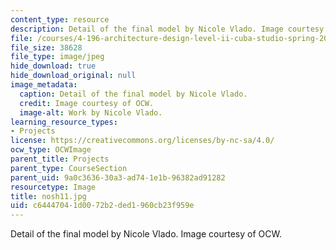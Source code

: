 ```yaml
---
content_type: resource
description: Detail of the final model by Nicole Vlado. Image courtesy of OCW.
file: /courses/4-196-architecture-design-level-ii-cuba-studio-spring-2004/c64447041d0072b2ded1960cb23f959e_nosh11.jpg
file_size: 38628
file_type: image/jpeg
hide_download: true
hide_download_original: null
image_metadata:
  caption: Detail of the final model by Nicole Vlado.
  credit: Image courtesy of OCW.
  image-alt: Work by Nicole Vlado.
learning_resource_types:
- Projects
license: https://creativecommons.org/licenses/by-nc-sa/4.0/
ocw_type: OCWImage
parent_title: Projects
parent_type: CourseSection
parent_uid: 9a0c3636-30a3-ad74-1e1b-96382ad91282
resourcetype: Image
title: nosh11.jpg
uid: c6444704-1d00-72b2-ded1-960cb23f959e
---
```

Detail of the final model by Nicole Vlado. Image courtesy of OCW.